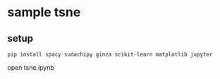 # sample tsne

## setup

```shell
pip install spacy sudachipy ginza scikit-learn matplotlib jupyter
```

open tsne.ipynb
